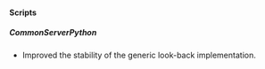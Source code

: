 
#### Scripts
##### CommonServerPython
- Improved the stability of the generic look-back implementation.
